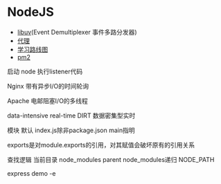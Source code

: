 # NodeJS

- [libuv](http://nikhilm.github.io/uvbook/)(Event Demultiplexer 事件多路分发器)
- [代理](https://github.com/chimurai/http-proxy-middleware)
- [学习路线图](http://blog.fens.me/nodejs-roadmap/)
- [pm2](https://pm2.io/doc/en/runtime/overview/)

启动 node 执行listener代码

Nginx 带有异步I/O的时间轮询

Apache 电邮阻塞I/O的多线程

data-intensive real-time DIRT 数据密集型实时

模块
默认 index.js除非package.json main指明

exports是对module.exports的引用，对其赋值会破坏原有的引用关系

查找逻辑
当前目录
node_modules
parent node_modules递归
NODE_PATH


express demo -e
